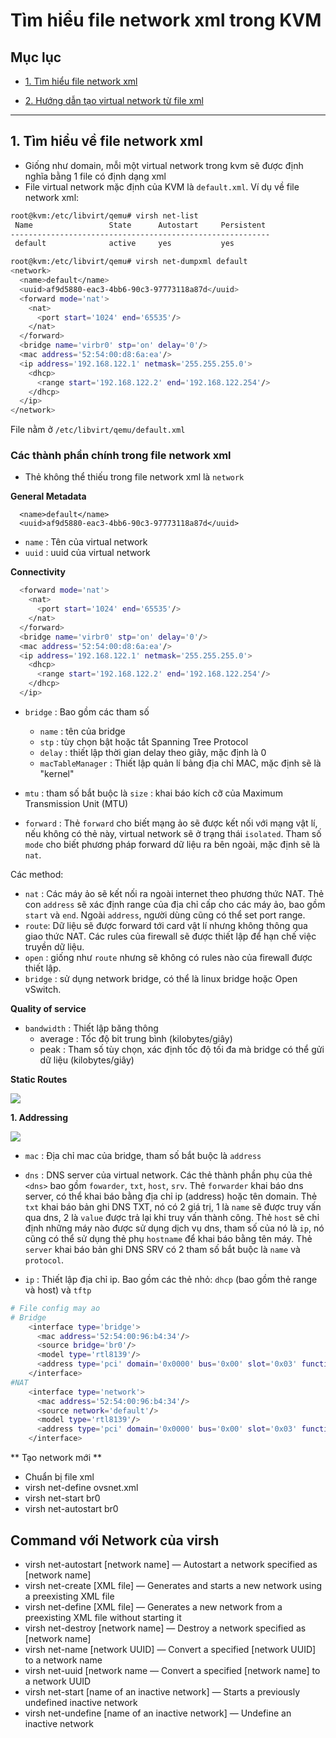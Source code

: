 # Tìm hiểu file network xml trong KVM

## Mục lục

- [1. Tìm hiểu file network xml](#gioi-thieu)

- [2. Hướng dẫn tạo virtual network từ file xml](#tao-network)

----------

## <a name="gioi-thieu"> 1. Tìm hiểu về file network xml </a>

- Giống như domain, mỗi một virtual network trong kvm sẽ được định nghĩa bằng 1 file có định dạng xml
- File virtual network mặc định của KVM là `default.xml`. Ví dụ về file network xml:
```sh
root@kvm:/etc/libvirt/qemu# virsh net-list
 Name                 State      Autostart     Persistent
----------------------------------------------------------
 default              active     yes           yes

root@kvm:/etc/libvirt/qemu# virsh net-dumpxml default
<network>
  <name>default</name>
  <uuid>af9d5880-eac3-4bb6-90c3-97773118a87d</uuid>
  <forward mode='nat'>
    <nat>
      <port start='1024' end='65535'/>
    </nat>
  </forward>
  <bridge name='virbr0' stp='on' delay='0'/>
  <mac address='52:54:00:d8:6a:ea'/>
  <ip address='192.168.122.1' netmask='255.255.255.0'>
    <dhcp>
      <range start='192.168.122.2' end='192.168.122.254'/>
    </dhcp>
  </ip>
</network>
```
File nằm ở `/etc/libvirt/qemu/default.xml`

### Các thành phần chính trong file network xml

- Thẻ không thể thiếu trong file network xml là `network`

**General Metadata**
```  
  <name>default</name>
  <uuid>af9d5880-eac3-4bb6-90c3-97773118a87d</uuid>
```
- `name` : Tên của virtual network
- `uuid` : uuid của virtual network

**Connectivity**
```sh
  <forward mode='nat'>
    <nat>
      <port start='1024' end='65535'/>
    </nat>
  </forward>
  <bridge name='virbr0' stp='on' delay='0'/>
  <mac address='52:54:00:d8:6a:ea'/>
  <ip address='192.168.122.1' netmask='255.255.255.0'>
    <dhcp>
      <range start='192.168.122.2' end='192.168.122.254'/>
    </dhcp>
  </ip>
```
- `bridge` : Bao gồm các tham số
  - `name` : tên của bridge
  - `stp` : tùy chọn bật hoặc tắt Spanning Tree Protocol
  - `delay` : thiết lập thời gian delay theo giây, mặc định là 0
  - `macTableManager` : Thiết lập quản lí bảng địa chỉ MAC, mặc định sẽ là "kernel"
  

- `mtu` : tham số bắt buộc là `size` : khai báo kích cỡ của Maximum Transmission Unit (MTU) 
- `forward` : Thẻ `forward` cho biết mạng ảo sẽ được kết nối với mạng vật lí, nếu không có thẻ này, virtual network sẽ ở trạng thái `isolated`. Tham số `mode` cho biết phương pháp forward dữ liệu ra bên ngoài, mặc định sẽ là `nat`. 

Các method:

- `nat` : Các máy ảo sẽ kết nối ra ngoài internet theo phương thức NAT. Thẻ con `address` sẽ xác định range của địa chỉ cấp cho các máy ảo, bao gồm `start` và `end`. Ngoài `address`, người dùng cũng có thể set port range.
- `route`: Dữ liệu sẽ được forward tới card vật lí nhưng không thông qua giao thức NAT. Các rules của firewall sẽ được thiết lập để hạn chế việc truyền dữ liệu.
- `open` : giống như `route` nhưng sẽ không có rules nào của firewall được thiết lập.
- `bridge` : sử dụng network bridge, có thể là linux bridge hoặc Open vSwitch.

**Quality of service**

- `bandwidth` : Thiết lập băng thông
  - average : Tốc độ bit trung bình (kilobytes/giây)
  - peak : Tham số tùy chọn, xác định tốc độ tối đa mà bridge có thể gửi dữ liệu (kilobytes/giây)

**Static Routes**

<img src="https://i.imgur.com/kVNyu3j.png">

**1. Addressing**

<img src="https://i.imgur.com/JyMwVCK.png">

- `mac` : Địa chỉ mac của bridge, tham số bắt buộc là `address`
- `dns` : DNS server của virtual network. Các thẻ thành phần phụ của thẻ `<dns>` bao gồm `fowarder`, `txt`, `host`, `srv`.
  Thẻ `forwarder` khai báo dns server, có thể khai báo bằng địa chỉ ip (address) hoặc tên domain.
  Thẻ `txt` khai báo bản ghi DNS TXT, nó có 2 giá trị, 1 là `name` sẽ được truy vấn qua dns, 2 là `value` được trả lại khi truy vấn thành công.
  Thẻ `host` sẽ chỉ định những máy nào được sử dụng dịch vụ dns, tham số của nó là `ip`, nó cũng có thể sử dụng thẻ phụ `hostname` để khai báo bằng tên máy.
  Thẻ `server` khai báo bản ghi DNS SRV có 2 tham số bắt buộc là `name` và `protocol`.

- `ip` : Thiết lập địa chỉ ip. Bao gồm các thẻ nhỏ: `dhcp` (bao gồm thẻ range và host) và `tftp`
```sh
# File config may ao
# Bridge
    <interface type='bridge'>
      <mac address='52:54:00:96:b4:34'/>
      <source bridge='br0'/>
      <model type='rtl8139'/>
      <address type='pci' domain='0x0000' bus='0x00' slot='0x03' function='0x0'/>
    </interface>
#NAT
	<interface type='network'>
      <mac address='52:54:00:96:b4:34'/>
      <source network='default'/>
      <model type='rtl8139'/>
      <address type='pci' domain='0x0000' bus='0x00' slot='0x03' function='0x0'/>
    </interface>
```













** Tạo network mới **
- Chuẩn bị file xml
- virsh net-define ovsnet.xml
- virsh net-start br0
- virsh net-autostart br0




## Command với Network của virsh

- virsh net-autostart [network name] — Autostart a network specified as [network name]
- virsh net-create [XML file] — Generates and starts a new network using a preexisting XML file
- virsh net-define [XML file] — Generates a new network from a preexisting XML file without starting it
- virsh net-destroy [network name] — Destroy a network specified as [network name]
- virsh net-name [network UUID] — Convert a specified [network UUID] to a network name
- virsh net-uuid [network name — Convert a specified [network name] to a network UUID
- virsh net-start [name of an inactive network] — Starts a previously undefined inactive network
- virsh net-undefine [name of an inactive network] — Undefine an inactive network